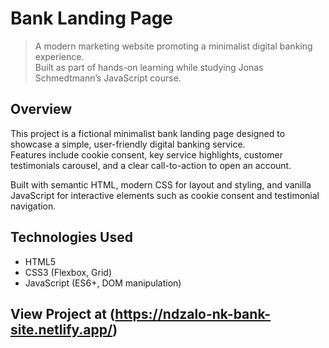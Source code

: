 # Bank Landing Page

> A modern marketing website promoting a minimalist digital banking experience.  
> Built as part of hands-on learning while studying Jonas Schmedtmann’s JavaScript course.

## Overview

This project is a fictional minimalist bank landing page designed to showcase a simple, user-friendly digital banking service.  
Features include cookie consent, key service highlights, customer testimonials carousel, and a clear call-to-action to open an account.

Built with semantic HTML, modern CSS for layout and styling, and vanilla JavaScript for interactive elements such as cookie consent and testimonial navigation.

## Technologies Used

- HTML5  
- CSS3 (Flexbox, Grid)  
- JavaScript (ES6+, DOM manipulation)

## View Project at (https://ndzalo-nk-bank-site.netlify.app/)
